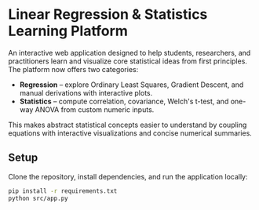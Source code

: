 # Linear Regression & Statistics Learning Platform

An interactive web application designed to help students, researchers, and practitioners learn and visualize core statistical ideas from first principles. The platform now offers two categories:

- **Regression** – explore Ordinary Least Squares, Gradient Descent, and manual derivations with interactive plots.
- **Statistics** – compute correlation, covariance, Welch's t-test, and one-way ANOVA from custom numeric inputs.

This makes abstract statistical concepts easier to understand by coupling equations with interactive visualizations and concise numerical summaries.


## Setup

Clone the repository, install dependencies, and run the application locally:

```bash
pip install -r requirements.txt
python src/app.py
```

